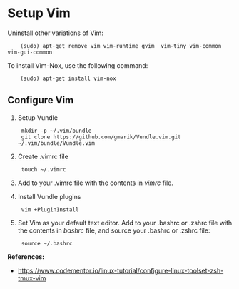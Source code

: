 Setup Vim
=========

Uninstall other variations of Vim:

		(sudo) apt-get remove vim vim-runtime gvim  vim-tiny vim-common vim-gui-common


To install Vim-Nox, use the following command:

		(sudo) apt-get install vim-nox


Configure Vim
--------------

1. Setup Vundle

		mkdir -p ~/.vim/bundle
		git clone https://github.com/gmarik/Vundle.vim.git ~/.vim/bundle/Vundle.vim


2. Create .vimrc file

		touch ~/.vimrc


3. Add to your .vimrc file with the contents in _vimrc_ file.


4. Install Vundle plugins

		vim +PluginInstall


5. Set Vim as your default text editor. Add to your .bashrc or .zshrc file with the contents in _bashrc_ file, and source your .bashrc or .zshrc file:

        source ~/.bashrc


**References:**
* https://www.codementor.io/linux-tutorial/configure-linux-toolset-zsh-tmux-vim
